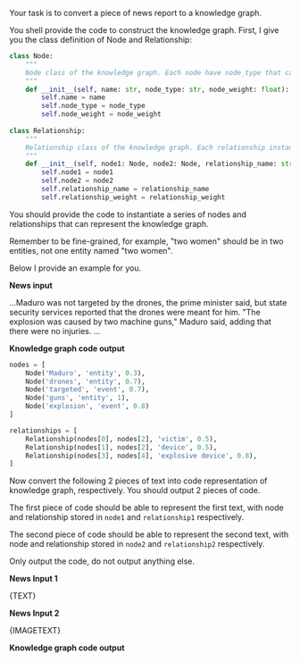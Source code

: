 Your task is to convert a piece of news report to a knowledge graph. 

You shell provide the code to construct the knowledge graph. First, I give you the class definition of Node and Relationship:

```python
class Node:
    """
    Node class of the knowledge graph. Each node have node_type that can either be 'entity' or 'event'. Each node also have a name attribute to indicate the name of the entity or event. Node also have a float number node_weight from 0 to 1 that indicate the whether this node is important or not. The higher weight, the more importance.
    """
    def __init__(self, name: str, node_type: str, node_weight: float):
        self.name = name
        self.node_type = node_type
        self.node_weight = node_weight
        
class Relationship:
    """
    Relationship class of the knowledge graph. Each relationship instance represent a edge between two nodes. Each relationship also have a relationship_name attribute to indicate the what kind of relationship is between node1 and node2. Relationship also have a float number relationship_weight from 0 to 1 that indicate the whether this relationship is important or not. The higher weight, the more importance.
    """
    def __init__(self, node1: Node, node2: Node, relationship_name: str, relationship_weight: float):
        self.node1 = node1
        self.node2 = node2
        self.relationship_name = relationship_name
        self.relationship_weight = relationship_weight
```

You should provide the code to instantiate a series of nodes and relationships that can represent the knowledge graph.

Remember to be fine-grained, for example, "two women" should be in two entities, not one entity named "two women". 

Below I provide an example for you. 



**News input**

...Maduro was not targeted by the drones, the prime minister said, but state security services reported that the drones were meant for him. "The explosion was caused by two machine guns," Maduro said, adding that there were no injuries. ...

**Knowledge graph code output**

```python
nodes = [
	Node('Maduro', 'entity', 0.3),
    Node('drones', 'entity', 0.7),
    Node('targeted', 'event', 0.7),
    Node('guns', 'entity', 1),
    Node('explosion', 'event', 0.8)
]

relationships = [
    Relationship(nodes[0], nodes[2], 'victim', 0.5),
    Relationship(nodes[1], nodes[2], 'device', 0.5),
    Relationship(nodes[3], nodes[4], 'explosive device', 0.8),
]
```

Now convert the following 2 pieces of text into code representation of knowledge graph, respectively. You should output 2 pieces of code.

The first piece of code should be able to represent the first text, with node and relationship stored in `node1` and `relationship1` respectively.

The second piece of code should be able to represent the second text, with node and relationship stored in `node2` and `relationship2` respectively.

Only output the code, do not output anything else.

**News Input 1**

{TEXT}

**News Input 2**

{IMAGETEXT}

**Knowledge graph code output**
